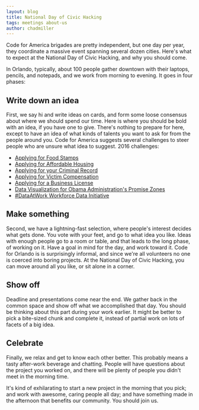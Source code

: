 ```yaml
---
layout: blog
title: National Day of Civic Hacking
tags: meetings about-us
author: chadmiller
---
```


Code for America brigades are pretty independent, but one day per year, they coordinate a massive event spanning several dozen
cities. Here's what to expect at the National Day of Civic Hacking, and why you should come.

In Orlando, typically, about 100 people gather downtown with their laptops, pencils, and notepads, and we work from morning to evening. It goes in four phases:

Write down an idea
------------------

First, we say hi and write ideas on cards, and form some loose consensus about where we should spend our time. Here is where
you should be bold with an idea, if you have one to give. There's nothing to prepare for here, except to have an idea of
what kinds of talents you want to ask for from the people around you. Code for America suggests several challenges to
steer people who are unsure what idea to suggest. 2016 challenges:

- [Applying for Food Stamps](https://www.codeforamerica.org/events/national-day-2016/challenge-applying-for-food-stamps)
- [Applying for Affordable Housing](https://www.codeforamerica.org/events/national-day-2016/challenge-applying-for-subsidized-housing)
- [Applying for your Criminal Record](https://www.codeforamerica.org/events/national-day-2016/challenge-applying-for-your-criminal-record)
- [Applying for Victim Compensation](https://www.codeforamerica.org/events/national-day-2016/challenge-applying-for-victim-compensation)
- [Applying for a Business License](https://www.codeforamerica.org/events/national-day-2016/challenge-applying-for-a-business-license)
- [Data Visualization for Obama Administration's Promise Zones](https://www.codeforamerica.org/events/national-day-2016/challenge-promise-zone-data)
- [#DataAtWork Workforce Data Initiative](https://www.codeforamerica.org/events/national-day-2016/challenge-dataatwork-workforce-data-initiative)

Make something
--------------

Second, we have a lightning-fast selection, where people's interest decides what gets done. You vote with your feet, and go to what 
idea you like. Ideas with enough people go to a room or table, and that leads to the long phase, of working on it. Have a goal
in mind for the day, and work toward it. Code for Orlando is is surprisingly informal, and since we're all volunteers no one is coerced into boring projects. At
the National Day of Civic Hacking, you can move around all you like, or sit alone in a corner.

Show off
--------

Deadline and presentations come near the end. We gather back in the common space and show off what we accomplished that day.
You should be thinking about this part during your work earlier. It might be better to pick a bite-sized chunk and complete
it, instead of partial work on lots of facets of a big idea.

Celebrate
---------

Finally, we relax and get to know each other better. This probably means a tasty after-work beverage and chatting. People 
will have questions about the project you worked on, and there will be plenty of people you didn't meet in the morning time.

It's kind of exhilarating to start a new project in the morning that you pick; and work with awesome, caring people all 
day; and have something made in the afternoon that benefits our community. You should join us.
